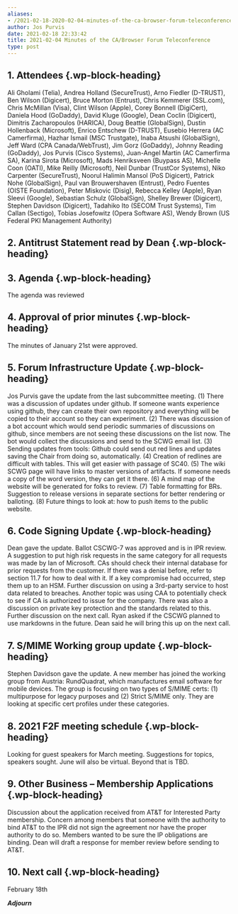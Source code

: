 ```yaml
---
aliases:
- /2021-02-18-2020-02-04-minutes-of-the-ca-browser-forum-teleconference/
author: Jos Purvis
date: 2021-02-18 22:33:42
title: 2021-02-04 Minutes of the CA/Browser Forum Teleconference
type: post
---
```


## 1. Attendees {.wp-block-heading}

Ali Gholami (Telia), Andrea Holland (SecureTrust), Arno Fiedler (D-TRUST), Ben Wilson (Digicert), Bruce Morton (Entrust), Chris Kemmerer (SSL.com), Chris McMillan (Visa), Clint Wilson (Apple), Corey Bonnell (DigiCert), Daniela Hood (GoDaddy), David Kluge (Google), Dean Coclin (Digicert), Dimitris Zacharopoulos (HARICA), Doug Beattie (GlobalSign), Dustin Hollenback (Microsoft), Enrico Entschew (D-TRUST), Eusebio Herrera (AC Camerfirma), Hazhar Ismail (MSC Trustgate), Inaba Atsushi (GlobalSign), Jeff Ward (CPA Canada/WebTrust), Jim Gorz (GoDaddy), Johnny Reading (GoDaddy), Jos Purvis (Cisco Systems), Juan-Angel Martin (AC Camerfirma SA), Karina Sirota (Microsoft), Mads Henriksveen (Buypass AS), Michelle Coon (OATI), Mike Reilly (Microsoft), Neil Dunbar (TrustCor Systems), Niko Carpenter (SecureTrust), Noorul Halimin Mansol (PoS Digicert), Patrick Nohe (GlobalSign), Paul van Brouwershaven (Entrust), Pedro Fuentes (OISTE Foundation), Peter Miskovic (Disig), Rebecca Kelley (Apple), Ryan Sleevi (Google), Sebastian Schulz (GlobalSign), Shelley Brewer (Digicert), Stephen Davidson (Digicert), Tadahiko Ito (SECOM Trust Systems), Tim Callan (Sectigo), Tobias Josefowitz (Opera Software AS), Wendy Brown (US Federal PKI Management Authority)

## 2. Antitrust Statement read by Dean {.wp-block-heading}

## 3. Agenda {.wp-block-heading}

The agenda was reviewed

## 4. Approval of prior minutes {.wp-block-heading}

The minutes of January 21st were approved.

## 5. Forum Infrastructure Update {.wp-block-heading}

Jos Purvis gave the update from the last subcommittee meeting. (1) There was a discussion of updates under github. If someone wants experience using github, they can create their own repository and everything will be copied to their account so they can experiment. (2) There was discussion of a bot account which would send periodic summaries of discussions on github, since members are not seeing these discussions on the list now. The bot would collect the discussions and send to the SCWG email list. (3) Sending updates from tools: Github could send out red lines and updates saving the Chair from doing so, automatically. (4) Creation of redlines are difficult with tables. This will get easier with passage of SC40. (5) The wiki SCWG page will have links to master versions of artifacts. If someone needs a copy of the word version, they can get it there. (6) A mind map of the website will be generated for folks to review. (7) Table formatting for BRs. Suggestion to release versions in separate sections for better rendering or balloting. (8) Future things to look at: how to push items to the public website.

## 6. Code Signing Update {.wp-block-heading}

Dean gave the update. Ballot CSCWG-7 was approved and is in IPR review. A suggestion to put high risk requests in the same category for all requests was made by Ian of Microsoft. CAs should check their internal database for prior requests from the customer. If there was a denial before, refer to section 11.7 for how to deal with it. If a key compromise had occurred, step them up to an HSM. Further discussion on using a 3rd-party service to host data related to breaches. Another topic was using CAA to potentially check to see if CA is authorized to issue for the company. There was also a discussion on private key protection and the standards related to this. Further discussion on the next call. Ryan asked if the CSCWG planned to use markdowns in the future. Dean said he will bring this up on the next call.

## 7. S/MIME Working group update {.wp-block-heading}

Stephen Davidson gave the update. A new member has joined the working group from Austria: RundQuadrat, which manufactures email software for mobile devices. The group is focusing on two types of S/MIME certs: (1) multipurpose for legacy purposes and (2) Strict S/MIME only. They are looking at specific cert profiles under these categories.

## 8. 2021 F2F meeting schedule {.wp-block-heading}

Looking for guest speakers for March meeting. Suggestions for topics, speakers sought. June will also be virtual. Beyond that is TBD.

## 9. Other Business – Membership Applications {.wp-block-heading}

Discussion about the application received from AT&T for Interested Party membership. Concern among members that someone with the authority to bind AT&T to the IPR did not sign the agreement nor have the proper authority to do so. Members wanted to be sure the IP obligations are binding. Dean will draft a response for member review before sending to AT&T.

## 10. Next call {.wp-block-heading}

February 18th

**_Adjourn_**